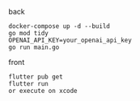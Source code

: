 back
```
docker-compose up -d --build
go mod tidy
OPENAI_API_KEY=your_openai_api_key
go run main.go
```

front
```
flutter pub get
flutter run
or execute on xcode
```
